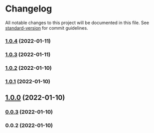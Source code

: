 # Changelog

All notable changes to this project will be documented in this file. See [standard-version](https://github.com/conventional-changelog/standard-version) for commit guidelines.

### [1.0.4](https://github.com/wmjalak/versioning_test/compare/v1.0.3...v1.0.4) (2022-01-11)

### [1.0.3](https://github.com/wmjalak/versioning_test/compare/v1.0.2...v1.0.3) (2022-01-11)

### [1.0.2](https://github.com/wmjalak/versioning_test/compare/v1.0.1...v1.0.2) (2022-01-10)

### [1.0.1](https://github.com/wmjalak/versioning_test/compare/v1.0.0...v1.0.1) (2022-01-10)

## [1.0.0](https://github.com/wmjalak/versioning_test/compare/v0.0.3...v1.0.0) (2022-01-10)

### [0.0.3](https://github.com/wmjalak/versioning_test/compare/v0.0.2...v0.0.3) (2022-01-10)

### 0.0.2 (2022-01-10)
